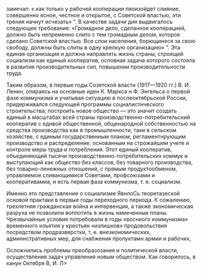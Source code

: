 замечал: «.как только у рабочей кооперации пяоизойдет слияние, совершенно ясное, честное и открытое, с Советской властью, эти трения начнут исчезать» ". В качестве задачи дия выдвигалось следующее требование: «Громадное дело, сделанное кооперацией, должно быть непременно слито с тем громадным делом, которое сделано Советской властью. Все слои населения, борющинеся за свою свободу, должны быть слиты в одну крелкую организацию» ". Эта единая организация и должна направлять жизнь страны, строящей социализм как единый кооператив, осповная задача которого состояла в развития производительных сил, повышении производительности труда.

Таким образом, в первые годы Созетской власти {1917—1920 гг.) В. И. Ленин, опираясь на основные иден К. Маркса н Ф. Энгельса о первой фазе коммунизма и учитывая ситуацию в послеоктябрьской России, придерживался следующей программы соцналистнческого строительства; построить новое общество — это значит создать единый в масштабах всей страны производственно-потребительский кооператив с еднвой общественной, общенародной собственностью на средства производства как в промышленности, таки в сельском хозяйстве, с единым государственным планом, регламентнрующим производство и распределение, основанным на строжайшем учете и контроле меры труда и потребления. Этот единый кооператив, объединяющий тысячи производственно-потребительских коммук и выступающий как общество без классов, без товарного производства, без товарно-ленежных отношений, с прямым продуктообменом, управляемое сливающимися Советами, профсоюзами и кооперативамиа, и есть первая фаза коммунизма, т. е. социализм.

Именно это представление о социализме ЯвнлоСь теоретазеской основой практаки в первые годы переходного периода. К сожалению, трехлетняя гражданская война и интервенция, а также экономическая разруха не позволили воплотить в жизнь намеченные планы. Чрезвычайные условия потребовали в годы «восниого коммунизма» временного изъятия у крестьян «излишков» продовольствия посредством продразверстки, т, е. внеэкономических, админнстративных мер, для снабжения пролуктамн армии и рабочих,

Осложнились проблемы преобразозания и политической власти, осуществления задач управления новым обществом. Как говорилось, в канун Октября В, И. Л>
